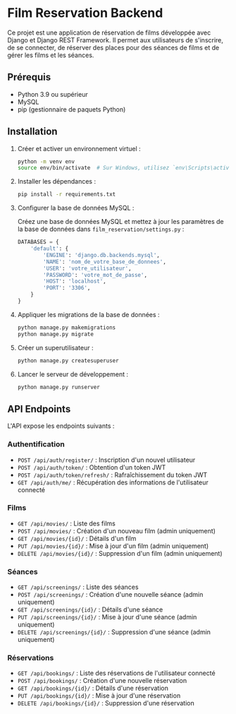 # Film Reservation Backend

Ce projet est une application de réservation de films développée avec Django et Django REST Framework. Il permet aux utilisateurs de s'inscrire, de se connecter, de réserver des places pour des séances de films et de gérer les films et les séances.

## Prérequis

- Python 3.9 ou supérieur
- MySQL
- pip (gestionnaire de paquets Python)

## Installation

1. Créer et activer un environnement virtuel :

    ```bash
    python -m venv env
    source env/bin/activate  # Sur Windows, utilisez `env\Scripts\activate`
    ```

2. Installer les dépendances :

    ```bash
    pip install -r requirements.txt
    ```

3. Configurer la base de données MySQL :

    Créez une base de données MySQL et mettez à jour les paramètres de la base de données dans `film_reservation/settings.py` :

    ```python
    DATABASES = {
        'default': {
            'ENGINE': 'django.db.backends.mysql',
            'NAME': 'nom_de_votre_base_de_donnees',
            'USER': 'votre_utilisateur',
            'PASSWORD': 'votre_mot_de_passe',
            'HOST': 'localhost',
            'PORT': '3306',
        }
    }
    ```

4. Appliquer les migrations de la base de données :

    ```bash
    python manage.py makemigrations
    python manage.py migrate
    ```

5. Créer un superutilisateur :

    ```bash
    python manage.py createsuperuser
    ```

6. Lancer le serveur de développement :

    ```bash
    python manage.py runserver
    ```

## API Endpoints

L'API expose les endpoints suivants :

### Authentification

- `POST /api/auth/register/` : Inscription d'un nouvel utilisateur
- `POST /api/auth/token/` : Obtention d'un token JWT
- `POST /api/auth/token/refresh/` : Rafraîchissement du token JWT
- `GET /api/auth/me/` : Récupération des informations de l'utilisateur connecté

### Films

- `GET /api/movies/` : Liste des films
- `POST /api/movies/` : Création d'un nouveau film (admin uniquement)
- `GET /api/movies/{id}/` : Détails d'un film
- `PUT /api/movies/{id}/` : Mise à jour d'un film (admin uniquement)
- `DELETE /api/movies/{id}/` : Suppression d'un film (admin uniquement)

### Séances

- `GET /api/screenings/` : Liste des séances
- `POST /api/screenings/` : Création d'une nouvelle séance (admin uniquement)
- `GET /api/screenings/{id}/` : Détails d'une séance
- `PUT /api/screenings/{id}/` : Mise à jour d'une séance (admin uniquement)
- `DELETE /api/screenings/{id}/` : Suppression d'une séance (admin uniquement)

### Réservations

- `GET /api/bookings/` : Liste des réservations de l'utilisateur connecté
- `POST /api/bookings/` : Création d'une nouvelle réservation
- `GET /api/bookings/{id}/` : Détails d'une réservation
- `PUT /api/bookings/{id}/` : Mise à jour d'une réservation
- `DELETE /api/bookings/{id}/` : Suppression d'une réservation

